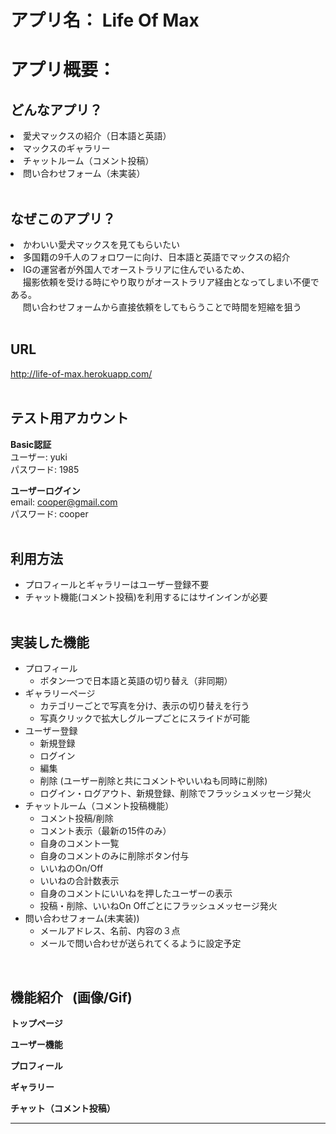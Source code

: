 # アプリ名： Life Of Max

# アプリ概要：
## どんなアプリ？
<li>愛犬マックスの紹介（日本語と英語）</li>
<li>マックスのギャラリー</li>
<li>チャットルーム（コメント投稿）</li>
<li>問い合わせフォーム（未実装）</li>
<br>

## なぜこのアプリ？

<li>かわいい愛犬マックスを見てもらいたい
<li>多国籍の9千人のフォロワーに向け、日本語と英語でマックスの紹介
<li>IGの運営者が外国人でオーストラリアに住んでいるため、<br>
&nbsp; &nbsp; &nbsp;撮影依頼を受ける時にやり取りがオーストラリア経由となってしまい不便である。<br>
&nbsp; &nbsp; &nbsp;問い合わせフォームから直接依頼をしてもらうことで時間を短縮を狙う
<br>
<br>

## URL
http://life-of-max.herokuapp.com/
<br>
<br>

## テスト用アカウント
**Basic認証**<br>
ユーザー: yuki<br>
パスワード: 1985<br>

**ユーザーログイン**<br>
email: cooper@gmail.com<br>
パスワード: cooper<br>
<br>

 ## 利用方法
- プロフィールとギャラリーはユーザー登録不要
- チャット機能(コメント投稿)を利用するにはサインインが必要
<br><br>

## 実装した機能
- プロフィール
  - ボタン一つで日本語と英語の切り替え（非同期）
- ギャラリーページ
  - カテゴリーごとで写真を分け、表示の切り替えを行う
  - 写真クリックで拡大しグループごとにスライドが可能
- ユーザー登録
  - 新規登録
  - ログイン
  - 編集
  - 削除 (ユーザー削除と共にコメントやいいねも同時に削除)
  - ログイン・ログアウト、新規登録、削除でフラッシュメッセージ発火
- チャットルーム（コメント投稿機能）
  - コメント投稿/削除
  - コメント表示（最新の15件のみ）
  - 自身のコメント一覧
  - 自身のコメントのみに削除ボタン付与
  - いいねのOn/Off
  - いいねの合計数表示
  - 自身のコメントにいいねを押したユーザーの表示
  - 投稿・削除、いいねOn Offごとにフラッシュメッセージ発火
- 問い合わせフォーム(未実装))
  - メールアドレス、名前、内容の３点
  - メールで問い合わせが送られてくるように設定予定
 <br>

## 機能紹介 &nbsp; (画像/Gif)
**トップページ**<br>

**ユーザー機能**<br>

**プロフィール**<br>

**ギャラリー**<br>

**チャット（コメント投稿）**<br>

<!-- **問い合わせフォーム**<br> -->

***
